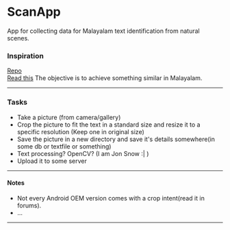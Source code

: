 <!-- First draft -->
# ScanApp

App for collecting data for Malayalam text identification from natural scenes.
<h3>Inspiration</h3>
<a href="https://github.com/FraPochetti/ImageTextRecognition">Repo</a>
<br>
<a href="http://francescopochetti.com/text-recognition-natural-scenes">Read this</a>
The objective is to achieve something similar in Malayalam.
<hr/>
<h3>Tasks</h3>
<ul>
  <li>Take a picture (from camera/gallery) </li>
  <li>Crop the picture to fit the text in a standard size and resize it to a specific resolution (Keep one in original size)</li>
  <li>Save the picture in a new directory and save it's details somewhere(in some db or textfile or something)</li>
  <li>Text processing? OpenCV? (I am Jon Snow :| )</li>
  <li>Upload it to some server</li>
</ul>
<hr/>
<h4>Notes</h4>
<ul>
  <li>Not every Android OEM version comes with a crop intent(read it in forums).</li>
  <li>...</li>
</ul>
<hr/>
